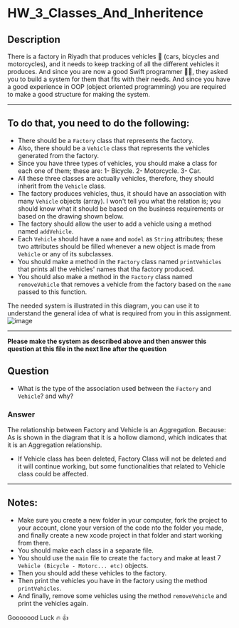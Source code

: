 # HW_3_Classes_And_Inheritence

## Description
There is a factory in Riyadh that produces vehicles 🚗  (cars, bicycles and motorcycles), and it needs to keep tracking of all the different vehicles it produces. And since you are now a good Swift programmer 🤟🏻, they asked you to build a system for them that fits with their needs. And since you have a good experience in OOP (object oriented programming) you are required to make a good structure for making the system.

---

## To do that, you need to do the following:
- There should be a `Factory` class that represents the factory.
- Also, there should be a `Vehicle` class that represents the vehicles generated from the factory.
- Since you have three types of vehicles, you should make a class for each one of them; these are: 1- Bicycle. 2- Motorcycle. 3- Car.
- All these three classes are actually vehicles, therefore, they should inherit from the `Vehicle` class.
- The factory produces vehicles, thus, it should have an association with many `Vehicle` objects (array). I won't  tell you what the relation is; you should know what it should be based on the business requirements or based on the drawing shown below.
- The factory should allow the user to add a vehicle using a method named `addVehicle`.
- Each `Vehicle` should have a `name` and `model` as `String` attributes; these two attributes should be filled whenever a new object is made from `Vehicle` or any of its subclasses.
- You should make a method in the `Factory` class named `printVehicles` that prints all the vehicles' names that tha factory produced.
- You should also make a method in the `Factory` class named `removeVehicle` that removes a vehicle from the factory based on the `name` passed to this function.

The needed system is illustrated in this diagram, you can use it to understand the general idea of what is required from you in this assignment.
![image](https://user-images.githubusercontent.com/29100623/137714740-eccf3786-9005-423b-bdda-6bf0345f8ea4.png)


---

**Please make the system as described above and then answer this question at this file in the next line after the question**
## Question
- What is the type of the association used between the `Factory` and `Vehicle`? and why?

### Answer
The relationship between Factory and Vehicle is an Aggregation. 
Because: As is shown in the diagram that it is a hollow diamond, which indicates that it is an Aggregation relationship. 
+ If Vehicle class has been deleted, Factory Class will not be deleted and it will continue working, but some functionalities that related to Vehicle class could be affected.  


---
## Notes:
- Make sure you create a new folder in your computer, fork the project to your account, clone your version of the code nto the folder you made, and finally create a new xcode project in that folder and start working from there.
- You should make each class in a separate file.
- You should use the `main` file to create the `factory` and make at least 7 `Vehicle (Bicycle - Motorc... etc)` objects.
- Then you should add these vehicles to the factory.
- Then print the vehicles you have in the factory using the method `printVehicles`.
- And finally, remove some vehicles using the method `removeVehicle` and print the vehicles again.


Gooooood Luck 🔥 👍
